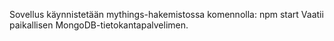 Sovellus käynnistetään mythings-hakemistossa komennolla: npm start
Vaatii paikallisen MongoDB-tietokantapalvelimen.
